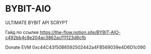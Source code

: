 # BYBIT-AIO

ULTIMATE BYBIT API SCRYPT

Гайд по ссылке https://the-flow.notion.site/BYBIT-AIO-c492bb4c8e204ac3862acf11123d6cfb

Donate EVM 0xc44C43f50B6592502442a4FB569039e4D6D1c090
